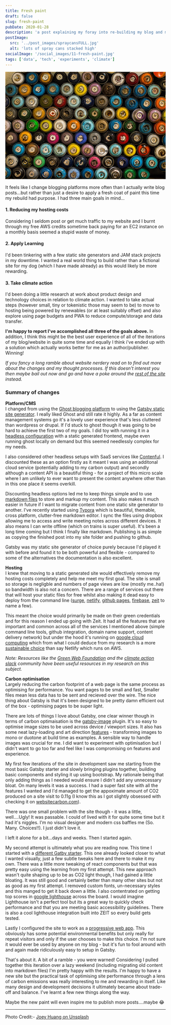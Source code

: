 ```yaml
---
title: Fresh paint
draft: false
slug: fresh-paint
pubDate: 2020-01-28
description: 'a post explaining my foray into re-building my blog and my desire to both reduce my hosting costs, save the planet and play with the JAM stack'
postImage:
  src: '../post_images/spraycansFULL.jpg'
  alt: 'lots of spray cans stacked high'
socialImage: '/social_images/11-fresh-paint.jpg'
tags: ['data', 'tech', 'experiments', 'climate']
---
```


![some coloutful spray cans](../post_images/spraycansFULL.jpg)

It feels like I change blogging platforms more often than I actually write blog posts...but
rather than just a desire to apply a fresh coat of paint this time my rebuild had
purpose. I had three main goals in mind...

#### 1. Reducing my hosting costs

Considering I seldom post or get much traffic to my website and I burnt through my free AWS credits sometime back paying for an EC2 instance on a monthly basis seemed a stupid waste of money.

#### 2. Apply Learning

I'd been tinkering with a few static site generators and JAM stack projects in my downtime. I wanted a real world thing to build rather than a fictional site for my dog (which I have made already) as this would likely be more rewarding.

#### 3. Take climate action

I'd been doing a little research at work about product design and technology choices in relation to climate action. I wanted to take actual steps (however small, tiny or tokenistic those may seem to be) to move to hosting being powered by renewables (or at least suitably offset) and also explore using page budgets and PWA to reduce compute/storage and data transfer.

**I'm happy to report I've accomplished all three of the goals above.** In addition, I think this might be the best user experience of all of the iterations of my blog/website in quite some time and equally I think i've ended up with a solution which actually works better for me as an author/publisher. Winning!

_If you fancy a long ramble about website nerdery read on to find out more about the changes and my thought processes. If this doesn't interest you then maybe bail out now and go and have a poke around the [rest of the site](http://hellostu.xyz) instead._

### Summary of changes

**Platform/CMS**  
I changed from using the [Ghost blogging platform](https://ghost.org/) to using the [Gatsby static site generator](https://www.gatsbyjs.org/). I really liked Ghost and still rate it highly. As a far as content management systems go it's a lovely user experience that's less cluttered than wordpress or drupal. If I'd stuck to ghost though it was going to be hard to achieve the first two of my goals. I did toy with running it in a [headless configuration](https://en.wikipedia.org/wiki/Headless_content_management_system) with a static generated frontend, maybe even running ghost locally on demand but this seemed needlessly complex for my needs.

I also considered other headless setups with SaaS services like [Contenful](https://www.contentful.com/). I discounted these as an option firstly as it meant I was using an additonal cloud service (potentially adding to my carbon output) and secondly although a content API is a beautiful thing - for a project of this micro scale where I am unlikely to ever want to present the content anywhere other than in this one place it seems overkill.

Discounting headless options led me to keep things simple and to use [markdown files](https://en.wikipedia.org/wiki/Markdown) to store and markup my content. This also makes it much easier in future if I want to migrate content from one static site generator to another. I've recently started using [Typora](https://typora.io/) which is beautiful, themable, cross platform, clutter-free markdown editor. I sync the files using dropbox allowing me to access and write meeting notes across different devices. It also means I can write offline (which on trains is super useful). It's been a long time coming but I think I finally like markdown. Publishing is as simple as copying the finished post into my site folder and pushing to github.

Gatsby was my static site generator of choice purely because I'd played it with before and found it to be both powerful and flexible - compared to some of the alternatives the documentation is also excellent.

**Hosting**  
I knew that moving to a static generated site would effectively remove my hosting costs completely and help me meet my first goal. The site is small so storage is negligble and numbers of page views are low (mostly me..ha!) so bandwidth is also not a concern. There are a range of services out there that will host your static files for free whilst also making it dead easy to deploy from the command line ([surge](https://surge.sh/), [netlify](https://www.netlify.com/), [github pages](https://pages.github.com/), [firebase](https://firebase.google.com/), [zeit](https://zeit.co/) to name a few).

This meant the choice would primarily be made on their green credentials and for this reason I ended up going with Zeit. It had all the features that are important and common across all of the services I mentioned above (simple command line tools, github integration, domain name support, content delivery network) but under the hood it's running on [google cloud computing](https://cloud.google.com/) which from what I could deduce from my research is a more [sustainable choice](https://www.wired.com/story/amazon-google-microsoft-green-clouds-and-hyperscale-data-centers/) than say Netlify which runs on AWS.

_Note: Resources like the [Green Web Foundation](https://www.thegreenwebfoundation.org/) and the [climate action slack](https://climateaction.tech/) community have been useful resources in my research on this subject._

**Carbon optimisation**  
Largely reducing the carbon footprint of a web page is the same process as optimising for performance. You want pages to be small and fast, Smaller files mean less data has to be sent and recieved over the wire. The nice thing about Gatsby is that it's been designed to be pretty damn efficient out of the box - optimising pages to be super light.

There are lots of things I love about Gatsby, one clear winner though in terms of carbon optimaisation is the [gatsby-image](https://www.gatsbyjs.org/packages/gatsby-image/) plugin. It's so easy to optimise image sizes to be used across device / viewport sizes. It also has some neat lazy-loading and art direction [features](https://using-gatsby-image.gatsbyjs.org/) - transforming images to mono or duotone at build time as examples. A sensible way to handle images was crucial for me. I did want to experiment with optimisation but I didn't want to go too far and feel like I was compromising on features and experience.

My first few iterations of the site in development saw me starting from the most basic Gatsby starter and slowly bringing plugins together, building basic components and styling it up using bootstrap. My rationale being that only adding things as I needed would ensure I didn't add any unnecessary bloat. On many levels it was a success. I had a super fast site with all the features I wanted and I'd managed to get the appoximate amount of CO2 produced on a site visit to 0.11g (I know this as I got slightly obsessed with checking it on [websitecarbon.com](https://websitecarbon.com)).

There was one small problem with the site though - it was a little, well....Ugly! It was passable. I could of lived with it for quite some time but it had it's niggles. I'm no visual designer and modern css baffles me (So. Many. Choices!!). I just didn't love it.

I left it alone for a bit...days and weeks. Then I started again.

My second attempt is ultimately what you are reading now. This time I started with a [different Gatby starter](https://www.gatsbyjs.org/starters/panr/gatsby-starter-hello-friend/). This one already looked closer to what I wanted visually, just a few subtle tweaks here and there to make it my own. There was a little more tweaking of react components but that was pretty easy using the learning from my first attempt. This new approach wasn't quite shaping up to be as CO2 light though, I had gained a little bloating. It was still good and certainly better than many other sites but not as good as my first attempt. I removed custom fonts, un-necessary styles and this manged to get it back down a little. I also contentrated on getting top scores in [google lighthouse](https://developers.google.com/web/tools/lighthouse) across the board. I would imagine Lighthouse isn't a perfect tool but its a great way to quickly check performance and that you are meeting basic accessibility guidelines. There is also a cool lighthouse integration built into ZEIT so every build gets tested.

Lastly I configured the site to work as a [progressive web app](https://www.gatsbyjs.org/docs/progressive-web-app/). This obviously has some potential environmental benefits but only really for repeat visitors and only if the user chooses to make this choice. I'm not sure it would ever be used by anyone on my blog - but it's fun to fool around with and again made ridiculously easy to setup in Gatsby.

That's about it. A bit of a ramble - you were warned! Considering I pulled together this iteration over a lazy weekend (including migrating old content into markdown files) I'm pretty happy with the results. I'm happy to have a new site but the practical task of optimising site performance through a lens of carbon emissions was really interesting to me and rewarding in itself. Like many design and development decisions it ultimately became about trade-off and balance. I've learnt a few new things along the way.

Maybe the new paint will even inspire me to publish more posts....maybe 😂

---

Photo Credit:- [Joey Huang on Unsplash](https://unsplash.com/photos/XfIuCOl8kI8)
